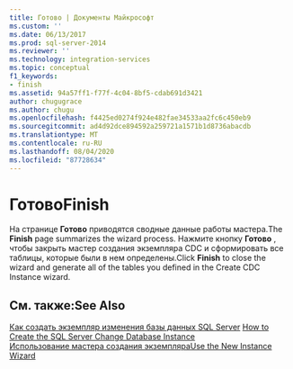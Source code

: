 ```yaml
---
title: Готово | Документы Майкрософт
ms.custom: ''
ms.date: 06/13/2017
ms.prod: sql-server-2014
ms.reviewer: ''
ms.technology: integration-services
ms.topic: conceptual
f1_keywords:
- finish
ms.assetid: 94a57ff1-f77f-4c04-8bf5-cdab691d3421
author: chugugrace
ms.author: chugu
ms.openlocfilehash: f4425ed0274f924e482fae34533aa2fc6c450eb9
ms.sourcegitcommit: ad4d92dce894592a259721a1571b1d8736abacdb
ms.translationtype: MT
ms.contentlocale: ru-RU
ms.lasthandoff: 08/04/2020
ms.locfileid: "87728634"
---
```

# <a name="finish"></a><span data-ttu-id="6e40d-102">Готово</span><span class="sxs-lookup"><span data-stu-id="6e40d-102">Finish</span></span>
  <span data-ttu-id="6e40d-103">На странице **Готово** приводятся сводные данные работы мастера.</span><span class="sxs-lookup"><span data-stu-id="6e40d-103">The **Finish** page summarizes the wizard process.</span></span> <span data-ttu-id="6e40d-104">Нажмите кнопку **Готово** , чтобы закрыть мастер создания экземпляра CDC и сформировать все таблицы, которые были в нем определены.</span><span class="sxs-lookup"><span data-stu-id="6e40d-104">Click **Finish** to close the wizard and generate all of the tables you defined in the Create CDC Instance wizard.</span></span>  
  
## <a name="see-also"></a><span data-ttu-id="6e40d-105">См. также:</span><span class="sxs-lookup"><span data-stu-id="6e40d-105">See Also</span></span>  
 <span data-ttu-id="6e40d-106">[Как создать экземпляр изменения базы данных SQL Server](how-to-create-the-sql-server-change-database-instance.md) </span><span class="sxs-lookup"><span data-stu-id="6e40d-106">[How to Create the SQL Server Change Database Instance](how-to-create-the-sql-server-change-database-instance.md) </span></span>  
 [<span data-ttu-id="6e40d-107">Использование мастера создания экземпляра</span><span class="sxs-lookup"><span data-stu-id="6e40d-107">Use the New Instance Wizard</span></span>](use-the-new-instance-wizard.md)  
  
  
